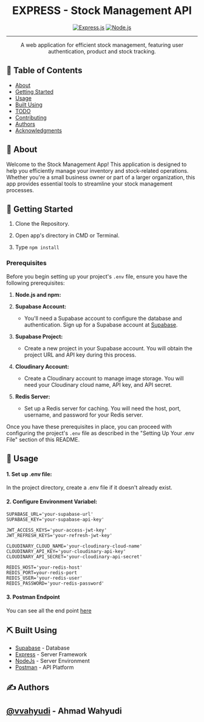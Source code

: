 <h1 align="center">EXPRESS - Stock Management API</h1>

<div align="center">

[![Express.js](https://img.shields.io/badge/Express.js-4.x-orange.svg?style=rounded-square)](https://expressjs.com/en/starter/installing.html) [![Node.js](https://img.shields.io/badge/Node.js-v18.x-green.svg?style=rounded-square)](https://nodejs.org/)

</div>

---

<p align="center"> A web application for efficient stock management, featuring user authentication, product and stock tracking.
    <br> 
</p>

## 📝 Table of Contents

- [About](#about)
- [Getting Started](#getting_started)
- [Usage](#usage)
- [Built Using](#built_using)
- [TODO](../TODO.md)
- [Contributing](../CONTRIBUTING.md)
- [Authors](#authors)
- [Acknowledgments](#acknowledgement)

## 🧐 About <a name = "about"></a>

Welcome to the Stock Management App! This application is designed to help you efficiently manage your inventory and stock-related operations. Whether you're a small business owner or part of a larger organization, this app provides essential tools to streamline your stock management processes.

## 🏁 Getting Started <a name = "getting_started"></a>

1. Clone the Repository.

2. Open app's directory in CMD or Terminal.
3. Type `npm install`

### Prerequisites

Before you begin setting up your project's `.env` file, ensure you have the following prerequisites:

1. **Node.js and npm:**

2. **Supabase Account:**

   - You'll need a Supabase account to configure the database and authentication. Sign up for a Supabase account at [Supabase](https://supabase.com/).

3. **Supabase Project:**

   - Create a new project in your Supabase account. You will obtain the project URL and API key during this process.

4. **Cloudinary Account:**

   - Create a Cloudinary account to manage image storage. You will need your Cloudinary cloud name, API key, and API secret.

5. **Redis Server:**
   - Set up a Redis server for caching. You will need the host, port, username, and password for your Redis server.

Once you have these prerequisites in place, you can proceed with configuring the project's `.env` file as described in the "Setting Up Your .env File" section of this README.

## 🎈 Usage <a name="usage"></a>

#### 1. Set up .env file:

In the project directory, create a .env file if it doesn't already exist.

#### 2. Configure Environment Variabel:

```
SUPABASE_URL='your-supabase-url'
SUPABASE_KEY='your-supabase-api-key'

JWT_ACCESS_KEYS='your-access-jwt-key'
JWT_REFRESH_KEYS='your-refresh-jwt-key'

CLOUDINARY_CLOUD_NAME='your-cloudinary-cloud-name'
CLOUDINARY_API_KEY='your-cloudinary-api-key'
CLOUDINARY_API_SECRET='your-cloudinary-api-secret'

REDIS_HOST='your-redis-host'
REDIS_PORT=your-redis-port
REDIS_USER='your-redis-user'
REDIS_PASSWORD='your-redis-password'
```

#### 3. Postman Endpoint

You can see all the end point [here](https://documenter.getpostman.com/view/15191012/2s9YBz3v4s)

## ⛏️ Built Using <a name = "built_using"></a>

- [Supabase](https://supabase.com//) - Database
- [Express](https://expressjs.com/) - Server Framework
- [NodeJs](https://nodejs.org/en/) - Server Environment
- [Postman](https://www.postman.com/) - API Platform

## ✍️ Authors <a name = "authors"></a>

## [@vvahyudi](https://github.com/vvahyudi) - Ahmad Wahyudi
